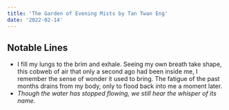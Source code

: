 ```yaml
---
title: 'The Garden of Evening Mists by Tan Twan Eng'
date: '2022-02-14'
---
```


## Notable Lines
- I fill my lungs to the brim and exhale. Seeing my own breath take shape, this cobweb of air that only a second ago had been inside me, I remember the sense of wonder it used to bring. The fatigue of the past months drains from my body, only to flood back into me a moment later. 
- _Though the water has stopped flowing, we still hear the whisper of its name._
